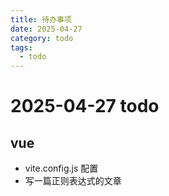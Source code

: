 ```yaml
---
title: 待办事项
date: 2025-04-27
category: todo
tags:
  - todo
---
```


# 2025-04-27 todo

## vue

- vite.config.js 配置
- 写一篇正则表达式的文章
